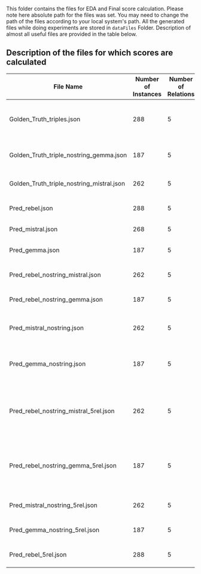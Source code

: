 This folder contains the files for EDA and Final score calculation. Please note here absolute path for the files was set. You may need to change the path of the files according to your local system's path. All the generated files while doing experiments are stored in `dataFiles` Folder. Description of almost all useful files are provided in the table below.

## Description of the files for which scores are calculated

| File Name                        | Number of Instances | Number of Relations | Description                                      |
|----------------------------------|---------------------|---------------------|--------------------------------------------------|
| Golden_Truth_triples.json        | 288                 | 5                   | Full Golden Truth dataset with 5 relation types  |
| Golden_Truth_triple_nostring_gemma.json | 187             | 5                   | Subset of Golden Truth for Gemma                 |
| Golden_Truth_triple_nostring_mistral.json | 262           | 5                   | Subset of Golden truth for Gemma                 |
| Pred_rebel.json                  | 288                 | 5                   | Predictions extracted from Rebel                 |
| Pred_mistral.json                | 268                 | 5                   | Predictions from Mistral                         |
| Pred_gemma.json                  | 187                 | 5                   | Predictions from Gemma                           |
| Pred_rebel_nostring_mistral.json | 262                 | 5                   | For comparison with Mistral                      |
| Pred_rebel_nostring_gemma.json   | 187                 | 5                   | For comparison with Gemma                        |
| Pred_mistral_nostring.json       | 262                 | 5                   | Predictions from Mistral without hallucination   |
| Pred_gemma_nostring.json         | 187                 | 5                   | Predictions from Gemma without hallucination     |
| Pred_rebel_nostring_mistral_5rel.json | 262             | 5                   | For comparison of REBEL with same subset as Mistral, clustered |
| Pred_rebel_nostring_gemma_5rel.json | 187               | 5                   | For comparison of REBEL with same subset as Gemma, clustered |
| Pred_mistral_nostring_5rel.json  | 262                 | 5                   | Mistral predictions, clustered                   |
| Pred_gemma_nostring_5rel.json    | 187                 | 5                   | Gemma predictions, clustered                     |
| Pred_rebel_5rel.json             | 288                 | 5                   | Rebel predictions, clustered                     |